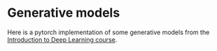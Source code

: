 # Generative models
Here is a pytorch implementation of some generative models from the [Introduction to Deep Learning course](https://github.com/hse-aml/intro-to-dl).
